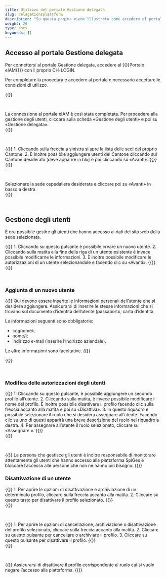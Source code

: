 ```yaml
---
title: Utilizzo del portale Gestione delegata
slug: delegationsplattform
description: "Su questa pagina viene illustrato come accedere al portale eIAM / Gestione delegata e come gestire gli utenti da lì. La gestione degli utenti è un compito esclusivamente di competenza dei responsabili cantonali."
weight: 20
type: docs
keywords: []
---
```


## Accesso al portale Gestione delegata

<!-- 1ere paire de colonnes -->

<div class="two_column">

<div class="left_col">
<!-- First column content goes here -->
<p> Per connettersi al portale Gestione delegata, accedere al {{<link url="https://www.portal.eiam.admin.ch/portal/adminservice/app/home" newTab="true">}}Portale eIAM{{</link>}} con il proprio CH-LOGIN.  </p>

<p> Per completare la procedura e accedere al portale è necessario accettare le condizioni di utilizzo. </p>
</div>

<div class="right_col">
<!-- Second column content goes here -->
{{<insertImage image="cond_util_fr.png" class="edge max-w-90">}}
</div>

</div>

&nbsp;

<!-- 2eme paire de colonnes -->

<div class="two_column">

<div class="left_col">
<!-- First column content goes here -->
La connessione al portale eIAM è così stata completata. Per procedere alla gestione degli utenti, cliccare sulla scheda «Gestione degli utenti» e poi su «Gestione delegata».
</div>

<div class="right_col">
<!-- Second column content goes here -->
{{<insertImage image="gestion_del_it.png" class="edge max-w-90">}}
</div>

</div>

&nbsp;

<!-- 3eme paire de colonnes -->

<div class="two_column">

<div class="left_col">
<!-- First column content goes here -->
{{<markdown>}}
1. Cliccando sulla freccia a sinistra si apre la lista delle sedi del proprio Cantone.
2. È inoltre possibile aggiungere utenti del Cantone cliccando sul Cantone desiderato (deve apparire in blu) e poi cliccando su «Avanti».
{{</markdown>}}
</div>

<div class="right_col">
<!-- Second column content goes here -->
{{<insertImage image="selection_niveau_it.png" class="edge max-w-90">}}
</div>

</div>

&nbsp;

<!-- 4eme paire de colonnes -->

<div class="two_column">

<div class="left_col">
<!-- First column content goes here -->
Selezionare la sede ospedaliera desiderata e cliccare poi su «Avanti» in basso a destra.
</div>

<div class="right_col">
<!-- Second column content goes here -->
{{<insertImage image="selection_site_it.png" class="edge max-w-90">}}
</div>

</div>

&nbsp;

## Gestione degli utenti

È ora possibile gestire gli utenti che hanno accesso ai dati del sito web della sede selezionata.  

<!-- 4eme paire de colonnes -->

<div class="two_column">

<div class="left_col">
<!-- First column content goes here -->
{{<markdown>}}
1. Cliccando su questo pulsante è possibile creare un nuovo utente.
2. Cliccando sulla matita alla fine della riga di un utente esistente è invece possibile modificarne le informazioni.
3. È inoltre possibile modificare le autorizzazioni di un utente selezionandole e facendo clic su «Avanti».
{{</markdown>}}
</div>

<div class="right_col">
<!-- Second column content goes here -->
{{<insertImage image="selection_utilisateur_it.png" class="edge max-w-90">}}
</div>

</div>

&nbsp;

### Aggiunta di un nuovo utente

<!-- 5eme paire de colonnes -->

<div class="two_column">

<div class="left_col">
<!-- First column content goes here -->
{{<markdown>}}
Qui devono essere inserite le informazioni personali dell’utente che si desidera aggiungere. Assicurarsi di inserire le stesse informazioni che si trovano sul documento d’identità dell’utente (passaporto, carta d’identità.

Le informazioni seguenti sono obbligatorie:

- cognome/i;
- nome/i;
- indirizzo e-mail (inserire l’indirizzo aziendale).

Le altre informazioni sono facoltative.
{{</markdown>}}
</div>

<div class="right_col">
<!-- Second column content goes here -->
{{<insertImage image="creation_utilisateur_it.png" class="edge max-w-90">}}
</div>

</div>

&nbsp;

### Modifica delle autorizzazioni degli utenti

<!-- 6eme paire de colonnes -->

<div class="two_column">

<div class="left_col">
<!-- First column content goes here -->
{{<markdown>}}
1. Cliccando su questo pulsante, è possibile aggiungere un secondo profilo all’utente.
2. Cliccando sulla matita, è invece possibile modificare il nome del profilo. È inoltre possibile disattivare il profilo facendo clic sulla freccia accanto alla matita e poi su «Disattiva».
3. In questo riquadro è possibile selezionare il ruolo che si desidera assegnare all’utente. Facendo clic su uno di questi apparirà una breve descrizione del ruolo nel riquadro a destra.
4. Per assegnare all’utente il ruolo selezionato, cliccare su «Assegnare ».
<!-- Si vous souhaitez permettre à l'utilisateur de déléguer des rôles, rendez vous sur l'onglet "Accorder des autorisations de gestion déléguée. -->
{{</markdown>}}

</div>

<div class="right_col">
<!-- Second column content goes here -->
{{<insertImage image="param_utilisateur_it.png" class="edge max-w-90">}}
</div>

</div>

&nbsp;

<!-- 

<div class="two_column">

<div class="left_col">
<p>
En cochant la case, cela vous permet de donner le droit à l'utilisateur de créer et gérer des rôles d'utilisateurs, il ne pourra cependant pas donner des autorisations à l'utilisateur. 
</p>

</div>

<div class="right_col">
{{<insertImage image="don_delegation.png" class="edge max-w-90">}}
</div>

</div>
-->
{{<alert color="warning">}}
La persona che gestisce gli utenti è inoltre responsabile di monitorare attentamente gli utenti che hanno accesso alla piattaforma SpiGes e bloccare l’accesso alle persone che non ne hanno più bisogno.
{{</alert>}}

### Disattivazione di un utente

<!-- 6eme paire de colonnes -->

<div class="two_column">

<div class="left_col">
<!-- First column content goes here -->
{{<markdown>}}
1. Per aprire le opzioni di disattivazione e archiviazione di un determinato profilo, cliccare sulla freccia accanto alla matita.
2. Cliccare su questo tasto per disattivare il profilo selezionato.
{{</markdown>}}

</div>

<div class="right_col">
<!-- Second column content goes here -->
{{<insertImage image="desactiv_utilis_it.png" class="edge max-w-90">}}
</div>

</div>

&nbsp;

<!-- 6eme paire de colonnes -->

<div class="two_column">

<div class="left_col">
<!-- First column content goes here -->
{{<markdown>}}
1. Per aprire le opzioni di cancellazione, archiviazione o disattivazione del profilo selezionato, cliccare sulla freccia accanto alla matita.
2. Cliccare su questo pulsante per cancellare o archiviare il profilo.
3. Cliccare su questo pulsante per disattivare il profilo.
{{</markdown>}}

</div>

<div class="right_col">
<!-- Second column content goes here -->
{{<insertImage image="desactSupp_it.png" class="edge max-w-90">}}
</div>

</div>

&nbsp;

{{<alert color="warning">}}
Assicurarsi di disattivare il profilo corrispondente al ruolo cui si vuole negare l’accesso alla piattaforma.
{{</alert>}}
